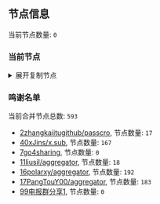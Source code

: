 
## 节点信息
当前节点数量: `0`
### 当前节点
<details>
  <summary>展开复制节点</summary>

    

</details>

### 鸣谢名单
当前合并节点总数: `593`
- [2zhangkaiitugithub/passcro](https://github.com/zhangkaiitugithub/passcro), 节点数量: `17`
- [40xJins/x.sub](https://github.com/0xJins/x.sub), 节点数量: `167`
- [7go4sharing](https://github.com/go4sharing), 节点数量: `0`
- [11liusil/aggregator](https://github.com/liusil/aggregator), 节点数量: `18`
- [16polarxy/aggregator](https://github.com/polarxy/aggregator), 节点数量: `192`
- [17PangTouY00/aggregator](https://github.com/PangTouY00/aggregator), 节点数量: `183`
- [99电报群分享1](https://github.com/cdddbc/getAirport), 节点数量: `0`


